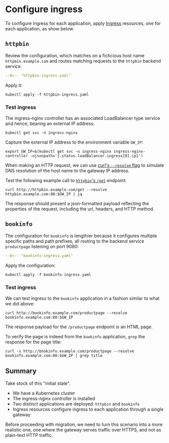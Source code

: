 # Configure ingress

To configure ingress for each application, apply [Ingress](https://kubernetes.io/docs/concepts/services-networking/ingress/) resources, one for each application, as show below.

## `httpbin`

Review the configuration, which matches on a ficticious host name `httpbin.example.com` and routes matching requests to the `httpbin` backend service.

```yaml linenums="1" title="httpbin-ingress.yaml"
--8<-- "httpbin-ingress.yaml"
```

Apply it:

```shell
kubectl apply -f httpbin-ingress.yaml
```

### Test ingress

The ingress-nginx controller has an associated LoadBalancer type service and hence, bearing an external IP address:

```shell
kubectl get svc -n ingress-nginx
```

Capture the external IP address to the environment variable `GW_IP`:

```shell
export GW_IP=$(kubectl get svc -n ingress-nginx ingress-nginx-controller -ojsonpath='{.status.loadBalancer.ingress[0].ip}')
```

When making an HTTP request, we can use [curl's `--resolve` flag](https://everything.curl.dev/usingcurl/connections/name.html#provide-a-custom-ip-address-for-a-name) to simulate DNS resolution of the host name to the gateway IP address.

Test the following example call to [`httpbin`'s `/get`](https://httpbin.org/#/HTTP_Methods/get_get) endpoint:

```shell
curl http://httpbin.example.com/get --resolve httpbin.example.com:80:$GW_IP | jq
```

The response should present a json-formatted payload reflecting the properties of the request, including the url, headers, and HTTP method.

## `bookinfo`

The configuration for `bookinfo` is lengthier because it configures multiple specific paths and path prefixes, all routing to the backend service `productpage` listening on port 9080:

```yaml linenums="1" title="bookinfo-ingress.yaml"
--8<-- "bookinfo-ingress.yaml"
```

Apply the configuration:

```shell
kubectl apply -f bookinfo-ingress.yaml
```

### Test ingress

We can test ingress to the `bookinfo` application in a fashion similar to what we did above:

```shell
curl http://bookinfo.example.com/productpage --resolve bookinfo.example.com:80:$GW_IP
```

The response payload for the `/productpage` endpoint is an HTML page.

To verify the page is indeed from the `bookinfo` application, `grep` the response for the page title:

```shell
curl -s http://bookinfo.example.com/productpage --resolve bookinfo.example.com:80:$GW_IP | grep title
```

## Summary

Take stock of this "initial state".

- We have a Kubernetes cluster
- The ingress-nginx controller is installed
- Two distinct applications are deployed: `httpbin` and `bookinfo`
- Ingress resources configure ingress to each application through a single gateway

Before proceeding with migration, we need to turn this scenario into a more realistic one, one where the gateway serves traffic over HTTPS, and not as plain-text HTTP traffic.